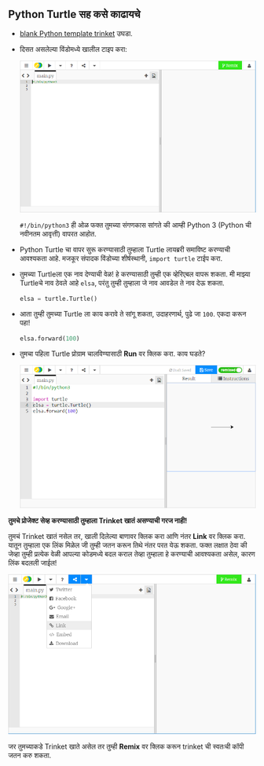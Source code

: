 ## Python Turtle सह कसे काढायचे

+ [blank Python template trinket](http://jumpto.cc/python-new) उघडा.

+ दिसत असलेल्या विंडोमध्ये खालील टाइप करा:
    
    ![स्क्रीनशॉट](images/trinket.PNG)
    
    `#!/bin/python3` ही ओळ फक्त तुमच्या संगणकास सांगते की आम्ही Python 3 (Python ची नवीनतम आवृत्ती) वापरत आहोत.

+ Python Turtle चा वापर सुरू करण्यासाठी तुम्हाला Turtle लायब्ररी समाविष्ट करण्याची आवश्यकता आहे. मजकूर संपादक विंडोच्या शीर्षस्थानी, `import turtle` टाईप करा.

+ तुमच्या Turtleला एक नाव देण्याची वेळ! हे करण्यासाठी तुम्ही एक व्हेरिएबल वापरू शकता. मी माझ्या Turtleचे नाव ठेवले आहे `elsa`, परंतु तुम्ही तुम्हाला जे नाव आवडेल ते नाव देऊ शकता.
    
    ```python
    elsa = turtle.Turtle()
    ```

+ आता तुम्ही तुमच्या Turtle ला काय करावे ते सांगू शकता, उदाहरणार्थ, पुढे जा `100`. एकदा करून पहा!
    
    ```python
    elsa.forward(100)
    ```

+ तुमचा पहिला Turtle प्रोग्राम चालविण्यासाठी **Run** वर क्लिक करा. काय घडते?
    
    ![](images/import-turtle.png)

**तुमचे प्रोजेक्ट सेव्ह करण्यासाठी तुम्हाला Trinket खातं असण्याची गरज नाही!**

तुमचं Trinket खातं नसेल तर, खाली दिलेल्या बाणावर क्लिक करा आणि नंतर **Link** वर क्लिक करा. यातून तुम्हाला एक लिंक मिळेल जी तुम्ही जतन करून तिथे नंतर परत येऊ शकता. फक्त लक्षात ठेवा की जेव्हा तुम्ही प्रत्येक वेळी आपल्या कोडमध्ये बदल कराल तेव्हा तुम्हाला हे करण्याची आवश्यकता असेल, कारण लिंक बदलली जाईल!

![स्क्रीनशॉट](images/trinket-link.PNG)

जर तुमच्याकडे Trinket खाते असेल तर तुम्ही **Remix** वर क्लिक करून trinket ची स्वतःची कॉपी जतन करु शकता.